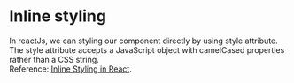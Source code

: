 # Inline styling

In reactJs, we can styling our component directly by using style attribute.\
The style attribute accepts a JavaScript object with camelCased properties rather than a CSS string.\
Reference: [Inline Styling in React](https://reactjs.org/docs/dom-elements.html#style).
